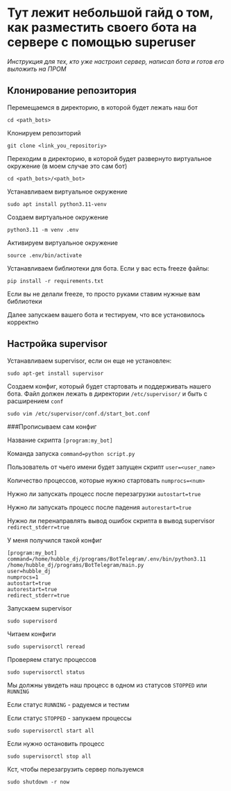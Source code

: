 # Тут лежит небольшой гайд о том, как разместить своего бота на сервере с помощью superuser
*Инструкция для тех, кто уже настроил сервер, написал бота и готов его выложить на ПРОМ*

## Клонирование репозитория

Перемещаемся в директорию, в которой будет лежать наш бот
```
cd <path_bots>
```
Клонируем репозиторий
```
git clone <link_you_repositoriy>
```

Переходим в директорию, в которой будет развернуто виртуальное окружение (в моем случае это сам бот)
```
cd <path_bots>/<path_bot>
```

Устанавливаем виртуальное окружение
```
sudo apt install python3.11-venv
```

Создаем виртуальное окружение
```
python3.11 -m venv .env
```

Активируем виртуальное окружение
```
source .env/bin/activate
```

Устанавливаем библиотеки для бота. Если у вас есть freeze файлы:
```
pip install -r requirements.txt
```
Если вы не делали freeze, то просто руками ставим нужные вам библиотеки

Далее запускаем вашего бота и тестируем, что все установилось корректно

##  Настройка supervisor

Устанавливаем supervisor, если он еще не установлен:
```
sudo apt-get install supervisor
```

Создаем конфиг, который будет стартовать и поддерживать нашего бота. Файл должен лежать в директории ```/etc/supervisor/``` и быть с расширением ```conf```
```
sudo vim /etc/supervisor/conf.d/start_bot.conf
```

###Прописываем сам конфиг

Название скрипта ```[program:my_bot]```

Команда запуска ```command=python script.py```

Пользователь от чьего имени будет запущен скрипт ```user=<user_name>```

Количество процессов, которые нужно стартовать ```numprocs=<num>```

Нужно ли запускать процесс после перезагрузки ```autostart=true```

Нужно ли запускать процесс после падения ```autorestart=true```

Нужно ли перенаправлять вывод ошибок скрипта в вывод supervisor ```redirect_stderr=true```

У меня получился такой конфиг
```
[program:my_bot]
command=/home/hubble_dj/programs/BotTelegram/.env/bin/python3.11 /home/hubble_dj/programs/BotTelegram/main.py
user=hubble_dj
numprocs=1
autostart=true
autorestart=true
redirect_stderr=true
```


Запускаем supervisor
```
sudo supervisord
```

Читаем конфиги
```
sudo supervisorctl reread
```

Проверяем статус процессов
```
sudo supervisorctl status
```

Мы должны увидеть наш процесс в одном из статусов ```STOPPED``` или ```RUNNING```

Если статус ```RUNNING``` - радуемся и тестим

Если статус ```STOPPED``` - запукаем процессы
```
sudo supervisorctl start all
```

Если нужно остановить процесс
```
sudo supervisorctl stop all
```

Кст, чтобы перезагрузить сервер пользуемся
 ```
sudo shutdown -r now
```
